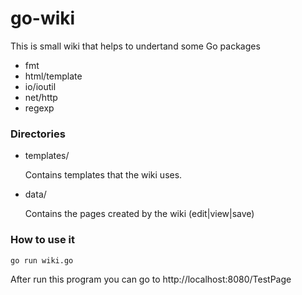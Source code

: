 # go-wiki

This is small wiki that helps to undertand some Go packages
- fmt
- html/template
- io/ioutil
- net/http
- regexp

### Directories
* templates/

  Contains templates that the wiki uses.

* data/

  Contains the pages created by the wiki (edit|view|save)
  
### How to use it
```go run wiki.go```

After run this program you can go to http://localhost:8080/TestPage
